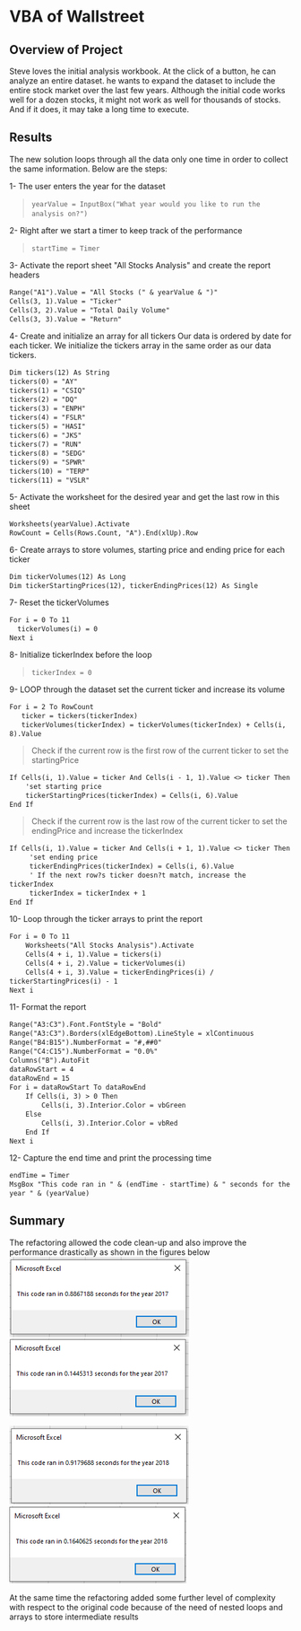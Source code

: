 # VBA of Wallstreet

## Overview of Project
Steve loves the initial analysis workbook. At the click of a button, he can analyze an entire dataset. he wants to expand the dataset to include the entire stock market over the last few years. Although the initial code works well for a dozen stocks, it might not work as well for thousands of stocks. And if it does, it may take a long time to execute.

## Results
The new solution loops through all the data only one time in order to collect the same information.
Below are the steps:

1- The user enters the year for the dataset
>```yearValue = InputBox("What year would you like to run the analysis on?")```

2- Right after we start a timer to keep track of the performance
>```startTime = Timer```

3- Activate the report sheet "All Stocks Analysis" and create the report headers
```
Range("A1").Value = "All Stocks (" & yearValue & ")"
Cells(3, 1).Value = "Ticker"
Cells(3, 2).Value = "Total Daily Volume"
Cells(3, 3).Value = "Return"
```

4- Create and initialize an array for all tickers
Our data is ordered by date for each ticker. 
We initialize the tickers array in the same order as our data tickers.

```
Dim tickers(12) As String
tickers(0) = "AY"
tickers(1) = "CSIQ"
tickers(2) = "DQ"
tickers(3) = "ENPH"
tickers(4) = "FSLR"
tickers(5) = "HASI"
tickers(6) = "JKS"
tickers(7) = "RUN"
tickers(8) = "SEDG"
tickers(9) = "SPWR"
tickers(10) = "TERP"
tickers(11) = "VSLR"
```

5- Activate the worksheet for the desired year and get the last row in this sheet
```
Worksheets(yearValue).Activate
RowCount = Cells(Rows.Count, "A").End(xlUp).Row
```

6- Create arrays to store volumes, starting price and ending price for each ticker
```
Dim tickerVolumes(12) As Long
Dim tickerStartingPrices(12), tickerEndingPrices(12) As Single
```

7- Reset the tickerVolumes
```
For i = 0 To 11
  tickerVolumes(i) = 0
Next i
```

8- Initialize tickerIndex before the loop
>```tickerIndex = 0```

9- LOOP through the dataset set the current ticker and increase its volume
 ```
For i = 2 To RowCount
    ticker = tickers(tickerIndex)
    tickerVolumes(tickerIndex) = tickerVolumes(tickerIndex) + Cells(i, 8).Value
```
> Check if the current row is the first row of the current ticker to set the startingPrice
```
If Cells(i, 1).Value = ticker And Cells(i - 1, 1).Value <> ticker Then
    'set starting price
    tickerStartingPrices(tickerIndex) = Cells(i, 6).Value
End If
```
> Check if the current row is the last row of the current ticker to set the endingPrice and increase the tickerIndex
```
If Cells(i, 1).Value = ticker And Cells(i + 1, 1).Value <> ticker Then
     'set ending price
     tickerEndingPrices(tickerIndex) = Cells(i, 6).Value
     ' If the next row?s ticker doesn?t match, increase the tickerIndex
     tickerIndex = tickerIndex + 1
End If
``` 

10- Loop through the ticker arrays to print the report
```
For i = 0 To 11
    Worksheets("All Stocks Analysis").Activate
    Cells(4 + i, 1).Value = tickers(i)
    Cells(4 + i, 2).Value = tickerVolumes(i)
    Cells(4 + i, 3).Value = tickerEndingPrices(i) / tickerStartingPrices(i) - 1
Next i
```

11- Format the report
```
Range("A3:C3").Font.FontStyle = "Bold"
Range("A3:C3").Borders(xlEdgeBottom).LineStyle = xlContinuous
Range("B4:B15").NumberFormat = "#,##0"
Range("C4:C15").NumberFormat = "0.0%"
Columns("B").AutoFit
dataRowStart = 4
dataRowEnd = 15
For i = dataRowStart To dataRowEnd
    If Cells(i, 3) > 0 Then
        Cells(i, 3).Interior.Color = vbGreen
    Else
        Cells(i, 3).Interior.Color = vbRed
    End If
Next i
```

12- Capture the end time and print the processing time
```
endTime = Timer
MsgBox "This code ran in " & (endTime - startTime) & " seconds for the year " & (yearValue)
```


## Summary
The refactoring allowed the code clean-up and also improve the performance drastically as shown in the figures below
![processing time for 2017 before refactoring](Resources/2017_OldCode.png)
![processing time for 2017 after refactoring](Resources/VBA_Challenge_2017.png)

![processing time for 2018 before refactoring](Resources/2018_OldCode.png)
![processing time for 2017 after refactoring](Resources/VBA_Challenge_2018.png)

At the same time the refactoring added some further level of complexity with respect to the original code because of the need of nested loops and arrays to store intermediate results
